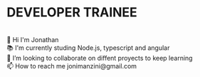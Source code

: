  <h1>DEVELOPER TRAINEE</h1><br> 
👋 Hi I'm Jonathan <br> 
📚 I'm currently studing Node.js, typescript and angular<br>
💞️ I’m looking to collaborate on diffent proyects to keep learning<br>
📫 How to reach me jonimanzini@gmail.com<br>

